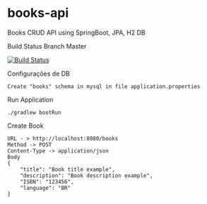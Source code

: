 # books-api
Books CRUD API using SpringBoot, JPA, H2 DB

Build Status Branch Master

[![Build Status](https://travis-ci.org/luizimcpi/books-api.svg?branch=master)](https://travis-ci.org/luizimcpi/books-api)


Configurações de DB
```
Create "books" schema in mysql in file application.properties
```

Run Application
```
./gradlew bootRun
```

Create Book
```
URL - > http://localhost:8080/books
Method -> POST
Content-Type -> application/json
Body
{
	"title": "Book title example",
	"description": "Book description example",
	"ISBN": "123456",
	"language": "BR"
}
```